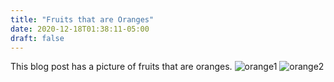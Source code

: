 ```yaml
---
title: "Fruits that are Oranges"
date: 2020-12-18T01:38:11-05:00
draft: false
---
```


This blog post has a picture of fruits that are oranges.
![orange1](/orange1.png)
![orange2](/orange2.png)